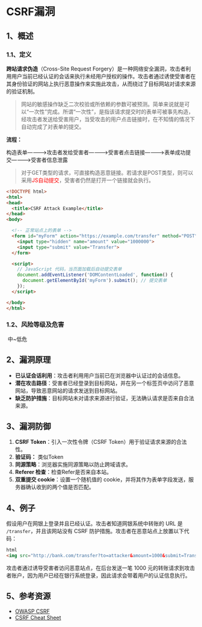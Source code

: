 # CSRF漏洞

## 1、概述

### 1.1、定义

**跨站请求伪造**（Cross-Site Request Forgery）是一种网络安全漏洞，攻击者利用用户当前已经认证的会话来执行未经用户授权的操作。攻击者通过诱使受害者在其身份验证的网站上执行恶意操作来实施此攻击，从而绕过了目标网站对请求来源的验证机制。

> 网站的敏感操作缺乏二次校验或所依赖的参数可被预测。简单来说就是可以“一次性”完成。所谓“一次性”，是指该请求提交时的表单可被事先构造，经攻击者发送给受害用户，当受攻击的用户点击链接时，在不知情的情况下自动完成了对表单的提交。

**流程：** 

​	构造表单————>攻击者发给受害者————>受害者点击链接————>表单成功提交————>受害者信息泄露

> 对于GET类型的请求，可直接构造恶意链接。若请求是POST类型，则可以采用<font color=red>JS自动提交</font>，受害者仍然是打开一个链接就会执行。

```html
<!DOCTYPE html>
<html>
<head>
  <title>CSRF Attack Example</title>
</head>
<body>

  <!-- 正常站点上的表单 -->
  <form id="myForm" action="https://example.com/transfer" method="POST">
    <input type="hidden" name="amount" value="1000000">
    <input type="submit" value="Transfer">
  </form>

  <script>
    // JavaScript 代码，当页面加载后自动提交表单
    document.addEventListener('DOMContentLoaded', function() {
      document.getElementById('myForm').submit(); // 提交表单
    });
  </script>

</body>
</html>
```

### 1.2、风险等级及危害

​	中~低危

## 2、漏洞原理

- **已认证会话利用**：攻击者利用用户当前已在浏览器中认证过的会话信息。
- **潜在攻击路径**：受害者已经登录到目标网站，并在另一个标签页中访问了恶意网站，导致恶意网站的请求发送到目标网站。
- **缺乏防护措施**：目标网站未对请求来源进行验证，无法确认请求是否来自合法来源。

## 3、漏洞防御

1. **CSRF Token**：引入一次性令牌（CSRF Token）用于验证请求来源的合法性。
2. **验证码：** 类似Token
3. **同源策略**：浏览器实施同源策略以防止跨域请求。
4. **Referer 检查**：检查Refer是否来自本站。
5. **双重提交 cookie**：设置一个随机值的 cookie，并将其作为表单字段发送，服务器确认收到的两个值是否匹配。

## 4、例子

假设用户在网银上登录并且已经认证。攻击者知道网银系统中转账的 URL 是 `/transfer`，并且该网站没有 CSRF 防护措施。攻击者在恶意站点上放置以下代码：

```html
html
<img src="http://bank.com/transfer?to=attacker&amount=1000&submit=Transfer" style="display:none;" />
```

攻击者通过诱导受害者访问恶意站点，在后台发送一笔 1000 元的转账请求到攻击者账户，因为用户已经在银行系统登录，因此请求会带着用户的认证信息执行。

## 5、参考资源

- [OWASP CSRF](https://owasp.org/www-community/attacks/csrf)
- [CSRF Cheat Sheet](https://cheatsheetseries.owasp.org/cheatsheets/Cross-Site_Request_Forgery_Prevention_Cheat_Sheet.html)
